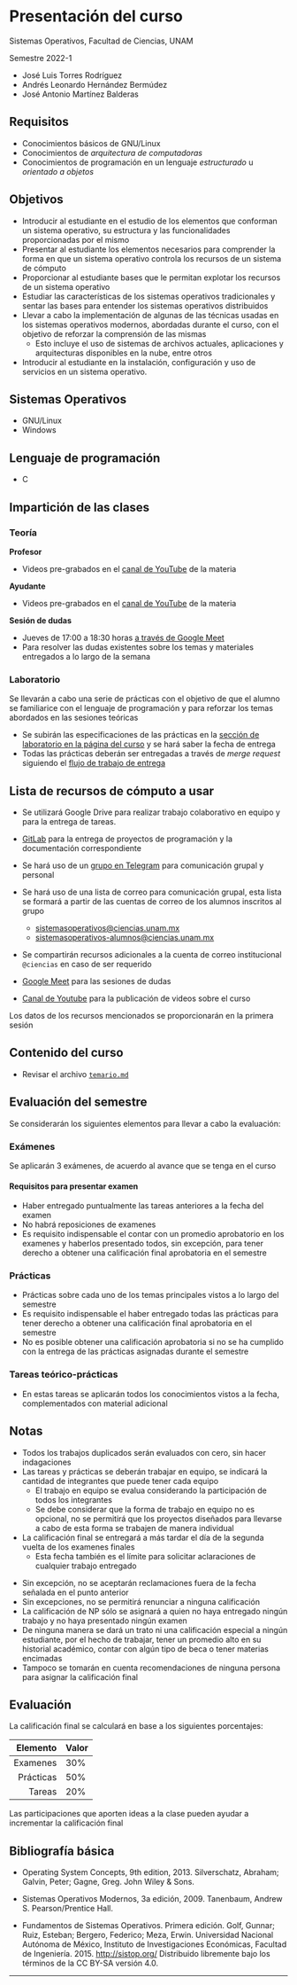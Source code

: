 # Presentación del curso

Sistemas Operativos, Facultad de Ciencias, UNAM

Semestre 2022-1

- José Luis Torres Rodríguez
- Andrés Leonardo Hernández Bermúdez
- José Antonio Martínez Balderas

## Requisitos

- Conocimientos básicos de GNU/Linux
- Conocimientos de _arquitectura de computadoras_
- Conocimientos de programación en un lenguaje _estructurado_ u _orientado a objetos_
<!--
- No tener materias encimadas en el horario de _Sistemas Operativos_
- Asistencia regular a clase
- La asistencia a las sesiones de laboratorio es **obligatoria**
-->

## Objetivos

- Introducir al estudiante en el estudio de los elementos que conforman un sistema operativo, su estructura y las funcionalidades proporcionadas por el mismo
- Presentar al estudiante los elementos necesarios para comprender la forma en que un sistema operativo controla los recursos de un sistema de cómputo
- Proporcionar al estudiante bases que le permitan explotar los recursos de un sistema operativo
- Estudiar las características de los sistemas operativos tradicionales y sentar las bases para entender los sistemas operativos distribuidos
- Llevar a cabo la implementación de algunas de las técnicas usadas en los sistemas operativos modernos, abordadas durante el curso, con el objetivo de reforzar la comprensión de las mismas
    - Esto incluye el uso de sistemas de archivos actuales, aplicaciones y arquitecturas disponibles en la nube, entre otros
- Introducir al estudiante en la instalación, configuración y uso de servicios en un sistema operativo.

## Sistemas Operativos

- GNU/Linux
- Windows

## Lenguaje de programación

- C

## Impartición de las clases

### Teoría

**Profesor**

- Videos pre-grabados en el [canal de YouTube][youtube] de la materia

**Ayudante**

- Videos pre-grabados en el [canal de YouTube][youtube] de la materia

**Sesión de dudas**

- Jueves de 17:00 a 18:30 horas [a través de Google Meet][google-meet]
- Para resolver las dudas existentes sobre los temas y materiales entregados a lo largo de la semana

### Laboratorio

Se llevarán a cabo una serie de prácticas con el objetivo de que el alumno se familiarice con el lenguaje de programación y para reforzar los temas abordados en las sesiones teóricas

- Se subirán las especificaciones de las prácticas en la [sección de laboratorio en la página del curso](../laboratorio) y se hará saber la fecha de entrega
- Todas las prácticas deberán ser entregadas a través de _merge request_ siguiendo el [flujo de trabajo de entrega][flujo-de-trabajo-tareas]

<!--
- Se llevarán a cabo una serie de prácticas cuya finalidad es que el alumno se familiarice con el lenguaje C.

- Habrá dos proyectos principales: uno a mitad del curso y otro al finalizar. Estos proyectos tienen como objetivo fijar los conocimientos adquiridos en la parte teórica del curso.

- Toda la información acerca de las sesiones del laboratorio se encuentra en la [sección de prácticas] de este repositorio

- La. asistencia a las sesiones de laboratorio es obligatoria
-->

## Lista de recursos de cómputo a usar

- Se utilizará Google Drive para realizar trabajo colaborativo en equipo y para la entrega de tareas.
- [GitLab][grupo-gitlab] para la entrega de proyectos de programación y la documentación correspondiente
- Se hará uso de un [grupo en Telegram][telegram] para comunicación grupal y personal
- Se hará uso de una lista de correo para comunicación grupal, esta lista se formará a partir de las cuentas de correo de los alumnos inscritos al grupo

    - <a class="email" href="&#x6d;&#x61;&#x69;&#108;&#116;&#x6f;&#58;&#x73;&#x69;&#x73;&#116;&#x65;&#x6d;&#x61;&#x73;&#x6f;&#112;&#x65;&#114;&#x61;&#116;&#x69;&#118;&#x6f;&#x73;&#64;&#x63;&#x69;&#x65;&#110;&#x63;&#x69;&#x61;&#x73;&#46;&#x75;&#110;&#x61;&#x6d;&#46;&#x6d;&#120;">
        &#x73;&#x69;&#x73;&#116;&#x65;&#x6d;&#x61;&#x73;&#x6f;&#112;&#x65;&#114;&#x61;&#116;&#x69;&#118;&#x6f;&#x73;&#64;&#x63;&#x69;&#x65;&#110;&#x63;&#x69;&#x61;&#x73;&#46;&#x75;&#110;&#x61;&#x6d;&#46;&#x6d;&#120;
      </a>
    - <a class="email" href="&#x6d;&#x61;&#x69;&#108;&#116;&#x6f;&#58;&#x73;&#x69;&#x73;&#116;&#x65;&#x6d;&#x61;&#x73;&#x6f;&#112;&#x65;&#114;&#x61;&#116;&#x69;&#118;&#x6f;&#x73;&#x2d;&#x61;&#108;&#x75;&#x6d;&#110;&#x6f;&#x73;&#64;&#x63;&#x69;&#x65;&#110;&#x63;&#x69;&#x61;&#x73;&#46;&#x75;&#110;&#x61;&#x6d;&#46;&#x6d;&#120;">
        &#x73;&#x69;&#x73;&#116;&#x65;&#x6d;&#x61;&#x73;&#x6f;&#112;&#x65;&#114;&#x61;&#116;&#x69;&#118;&#x6f;&#x73;&#x2d;&#x61;&#108;&#x75;&#x6d;&#110;&#x6f;&#x73;&#64;&#x63;&#x69;&#x65;&#110;&#x63;&#x69;&#x61;&#x73;&#46;&#x75;&#110;&#x61;&#x6d;&#46;&#x6d;&#120;
      </a>

- Se compartirán recursos adicionales a la cuenta de correo institucional `@ciencias` en caso de ser requerido
- [Google Meet][google-meet] para las sesiones de dudas
- [Canal de Youtube][youtube] para la publicación de videos sobre el curso

Los datos de los recursos mencionados se proporcionarán en la primera sesión

## Contenido del curso

- Revisar el archivo [`temario.md`](./temario.md)

## Evaluación del semestre

Se considerarán los siguientes elementos para llevar a cabo la evaluación:

<!--
#### Asistencia regular a clase
-->

### Exámenes

Se aplicarán 3 exámenes, de acuerdo al avance que se tenga en el curso

<!--
Calendarización de examenes

| Examen	| Fecha				|
|--------------:|:------------------------------|
| Parcial 1	|                       	|
| Parcial 2	|                       	|
| Parcial 3	|                       	|
-->

#### Requisitos para presentar examen

- Haber entregado puntualmente las tareas anteriores a la fecha del examen
- No habrá reposiciones de examenes
- Es requisito indispensable el contar con un promedio aprobatorio en los examenes y haberlos presentado todos, sin excepción, para tener derecho a obtener una calificación final aprobatoria en el semestre

### Prácticas

- Prácticas sobre cada uno de los temas principales vistos a lo largo del semestre
- Es requisito indispensable el haber entregado todas las prácticas para tener derecho a obtener una calificación final aprobatoria en el semestre
- No es posible obtener una calificación aprobatoria si no se ha cumplido con la entrega de las prácticas asignadas durante el semestre

<!--
### Exposiciones

- Se propondrá una lista de temas a exponer "en equipo"
- Cada equipo contará con al menos tres semanas para la preparación del tema correspondiente
-->

### Tareas teórico-prácticas

- En estas tareas se aplicarán todos los conocimientos vistos a la fecha, complementados con material adicional

<!--
### Participaciones en clase

- Éstas son **OBLIGATORIAS** y son un elemento fundamental en la evaluación final
- Se tomarán en cuenta sobre todo aquellas participaciones que refuercen lo visto en clase y que constituyan una aportación importante a la misma
-->

## Notas

<!--
- La entrega de todos los trabajos será improrrogable
-->
- Todos los trabajos duplicados serán evaluados con cero, sin hacer indagaciones
- Las tareas y prácticas se deberán trabajar en equipo, se indicará la cantidad de integrantes que puede tener cada equipo
    - El trabajo en equipo se evalua considerando la participación de todos los integrantes
    - Se debe considerar que la forma de trabajo en equipo no es opcional, no se permitirá que los proyectos diseñados para llevarse a cabo de esta forma se trabajen de manera individual
- La calificación final se entregará a más tardar el día de la segunda vuelta de los examenes finales
    - Esta fecha también es el límite para solicitar aclaraciones de cualquier trabajo entregado
<!--
- Quien no se presente el día señalado a recibir su calificación está aceptando la evaluación que se haga de su trabajo durante el semestre
-->
- Sin excepción, no se aceptarán reclamaciones fuera de la fecha señalada en el punto anterior
- Sin excepciones, no se permitirá renunciar a ninguna calificación
- La calificación de NP sólo se asignará a quien no haya entregado ningún trabajo y no haya presentado ningún examen
- De ninguna manera se dará un trato ni una calificación especial a ningún estudiante, por el hecho de trabajar, tener un promedio alto en su historial académico, contar con algún tipo de beca o tener materias encimadas
- Tampoco se tomarán en cuenta recomendaciones de ninguna persona para asignar la calificación final

## Evaluación

La calificación final se calculará en base a los siguientes porcentajes:

| Elemento	|Valor	|
|--------------:|:------|
| Examenes	| 30%	|
| Prácticas	| 50%	|
| Tareas	| 20%	|

Las participaciones que aporten ideas a la clase pueden ayudar a incrementar la calificación final

<!--
## Observaciones adicionales

- Se prohíben los teléfonos celulares durante la clase

    - Éstos deberán apagarse o ponerse en modo vibrador y no contestarse en el salón o laboratorio
    - Quien responda llamadas dentro del salón o laboratorio deberá retirarse, por respeto a sus compañeros

- Por ningún motivo se repetirán clases anteriores a ninguna persona, por el hecho de no haber podido asistir a las mismas, a menos que la mayoría lo solicite y justifique con argumentos diferentes al mencionado

- Al inicio del semestre se formarán equipos de trabajo, para llevar a cabo las tareas que lo requieran, tomando en cuenta lo siguiente:

    - El número de integrantes de los equipos se establecerá en base a la cantidad de inscritos
    - Una vez formados lo equipos no se permitirá hacer cambios de los integrantes
    - El trabajo en equipo no implica la división de la tarea por partes iguales entre los integrantes del mismo
    - Se dará por sentado que estos trabajos se desarrollaron colectivamente por todos los integrantes, por lo que no se evaluará cada parte individualmente; cada uno de los miembros de un equipo deberá poder defender, en su totalidad, el trabajo entregado

- Las tareas y programas podrán ser enviados por correo o entregadas a través de Github, dependiendo de la forma en la que se solicite la entrega

    - <a class="email" href="&#x6d;&#x61;&#x69;&#108;&#116;&#x6f;&#58;&#x73;&#x69;&#x73;&#116;&#x65;&#x6d;&#x61;&#x73;&#x6f;&#112;&#x65;&#114;&#x61;&#116;&#x69;&#118;&#x6f;&#x73;&#64;&#x63;&#x69;&#x65;&#110;&#x63;&#x69;&#x61;&#x73;&#46;&#x75;&#110;&#x61;&#x6d;&#46;&#x6d;&#120;">
      &#x73;&#x69;&#x73;&#116;&#x65;&#x6d;&#x61;&#x73;&#x6f;&#112;&#x65;&#114;&#x61;&#116;&#x69;&#118;&#x6f;&#x73;&#64;&#x63;&#x69;&#x65;&#110;&#x63;&#x69;&#x61;&#x73;&#46;&#x75;&#110;&#x61;&#x6d;&#46;&#x6d;&#120;
      </a>
    - <https://SistemasOperativos-Ciencias-UNAM.gitlab.io/>

-  Las tareas y prácticas serán enviadas a través de una lista de correo en la que se dará de alta a todos los integrantes del grupo

- Para las tareas que se entreguen en papel, se sugiere hacer uso de hojas recicladas

- No es necesario hacer la entrega de los trabajos en fólder, sobre, etc

- De cada trabajo entregado se les podrá solicitar – en cualquier momento – responder preguntas acerca de o adicionales al mismo. Todos los trabajos deberán ser entregados, o enviados por correo, personalmente

- Se prohíbe introducir alimentos y bebidas al taller asignado para las sesiones prácticas

- Ningún alumno deberá entrar al taller asignado para las sesiones prácticas, hasta que esté presente el titular, el ayudante o el laboratorista; tampoco deberá permanecer dentro después de finalizada la clase, a menos que se cuente con la autorización de la Coordinación de la Licenciatura en Ciencias de la Computación, para hacer uso de este espacio fuera del horario normal
-->

## Bibliografía básica

- Operating System Concepts, 9th edition, 2013.
  Silverschatz, Abraham; Galvin, Peter; Gagne, Greg.
  John Wiley & Sons.

- Sistemas Operativos Modernos, 3a edición, 2009.
  Tanenbaum, Andrew S.
  Pearson/Prentice Hall.

- Fundamentos de Sistemas Operativos. Primera edición.
  Golf, Gunnar; Ruiz, Esteban; Bergero, Federico; Meza, Erwin.
  Universidad Nacional Autónoma de México, Instituto de Investigaciones Económicas, Facultad de Ingeniería. 2015.
  <http://sistop.org/>
  Distribuido libremente bajo los términos de la CC BY-SA versión 4.0.

--------------------------------------------------------------------------------

[pagina-curso]: https://SistemasOperativos-Ciencias-UNAM.gitlab.io/
[grupo-gitlab]: https://gitlab.com/SistemasOperativos-Ciencias-UNAM/
[lista]: https://tinyurl.com/ListaSO-2022-1
[pizarron]: https://tinyurl.com/PizarronSO-2022-1
[telegram]: https://t.me/sistemasoperativos_ciencias_unam
[temario]: http://www.fciencias.unam.mx/asignaturas/713.pdf
[presentacion]: http://www.fciencias.unam.mx/docencia/horarios/presentacion/327213
[detalles]: http://www.fciencias.unam.mx/docencia/horarios/detalles/327213
[horarios-plan-1994]: http://www.fciencias.unam.mx/docencia/horarios/20221/218/713
[horarios-plan-2013]: http://www.fciencias.unam.mx/docencia/horarios/20221/1556/713

[pagina-tareas]: https://sistemasoperativos-ciencias-unam.gitlab.io/2022-1/tareas-so
[repositorio-tareas]: https://gitlab.com/SistemasOperativos-Ciencias-UNAM/2022-1/tareas-so
[flujo-de-trabajo-tareas]: https://sistemasoperativos-ciencias-unam.gitlab.io/2022-1/tareas-so/workflow/

<!--
[salon-Y303]: http://www.fciencias.unam.mx/plantel/horariosalon/20191/449 "Salón 303 de Yelizcalli"
[Taller-Tlahuizcalpan]: http://www.fciencias.unam.mx/plantel/horariosalon/20221/258 "Taller de Sistemas Operativos, Redes de Cómputo, Sistemas Distribuidos y Manejo de Información"
[sección de prácticas]: https://gitlab.com/SistemasOperativos-Ciencias-UNAM/
-->

[youtube]: https://tinyurl.com/SO-Ciencias-UNAM-YouTube
[youtube-lista-2022-1]: https://www.youtube.com/playlist?list=PLa3Cxza-egQWixsZtom-qU_85A2QgjF5U
[youtube-lista-temas]: https://www.youtube.com/playlist?list=PLa3Cxza-egQUMFXSpJKmfcAbq-KyYXn04
[youtube-lista-complementarios]: https://www.youtube.com/playlist?list=PLa3Cxza-egQVpSyjKBereGXIi8NEVuvxA
<!--
[jitsi]: https://meet.jit.si/sistop-fciencias
-->
[google-meet]: https://meet.google.com/xse-zahc-snk
